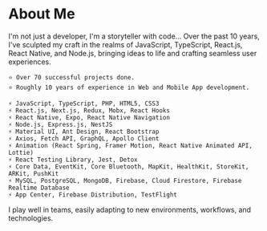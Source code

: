 # About Me

I'm not just a developer, I'm a storyteller with code…
Over the past 10 years, I've sculpted my craft in the realms of JavaScript, TypeScript, React.js, React Native, and Node.js, bringing ideas to life and crafting seamless user experiences.

```
⭐️ Over 70 successful projects done.
⭐️ Roughly 10 years of experience in Web and Mobile App development.
```

```
⚡ JavaScript, TypeScript, PHP, HTML5, CSS3
⚡ React.js, Next.js, Redux, Mobx, React Hooks
⚡ React Native, Expo, React Native Navigation
⚡ Node.js, Express.js, NestJS
⚡ Material UI, Ant Design, React Bootstrap
⚡ Axios, Fetch API, GraphQL, Apollo Client
⚡ Animation (React Spring, Framer Motion, React Native Animated API, Lottie)
⚡ React Testing Library, Jest, Detox
⚡ Core Data, EventKit, Core Bluetooth, MapKit, HealthKit, StoreKit, ARKit, PushKit
⚡ MySQL, PostgreSQL, MongoDB, Firebase, Cloud Firestore, Firebase Realtime Database
⚡ App Center, Firebase Distribution, TestFlight
```


I play well in teams, easily adapting to new environments, workflows, and technologies.
